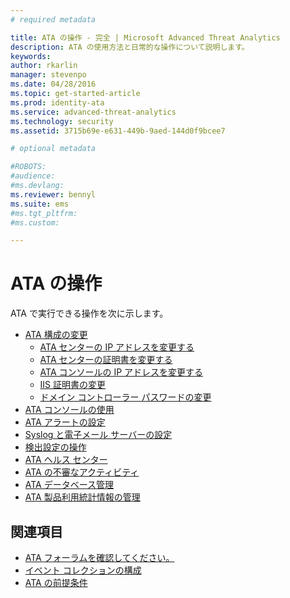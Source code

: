 ```yaml
---
# required metadata

title: ATA の操作 - 完全 | Microsoft Advanced Threat Analytics
description: ATA の使用方法と日常的な操作について説明します。
keywords:
author: rkarlin
manager: stevenpo
ms.date: 04/28/2016
ms.topic: get-started-article
ms.prod: identity-ata
ms.service: advanced-threat-analytics
ms.technology: security
ms.assetid: 3715b69e-e631-449b-9aed-144d0f9bcee7

# optional metadata

#ROBOTS:
#audience:
#ms.devlang:
ms.reviewer: bennyl
ms.suite: ems
#ms.tgt_pltfrm:
#ms.custom:

---
```


# ATA の操作

ATA で実行できる操作を次に示します。

- [ATA 構成の変更](modifying-ata-configuration.md)
  - [ATA センターの IP アドレスを変更する](modifying-ata-config-centerip.md)
  - [ATA センターの証明書を変更する](modifying-ata-config-centercert.md)
  - [ATA コンソールの IP アドレスを変更する](modifying-ata-config-consoleip.md)
  - [IIS 証明書の変更](modifying-ata-config-iiscert.md)
  - [ドメイン コントローラー パスワードの変更](modifying-ata-config-dcpassword.md)
- [ATA コンソールの使用](working-with-ata-console.md)
- [ATA アラートの設定](setting-ata-alerts.md)
- [Syslog と電子メール サーバーの設定](setting-syslog-email-server-settings.md)
- [検出設定の操作](working-with-detection-settings.md)
- [ATA ヘルス センター](ata-health-center.md)
- [ATA の不審なアクティビティ](working-with-suspicious-activities.md)
- [ATA データベース管理](ata-database-management.md)
- [ATA 製品利用統計情報の管理](manage-telemetry-settings.md)


## 関連項目

- [ATA フォーラムを確認してください。](https://social.technet.microsoft.com/Forums/security/en-US/home?forum=mata)
- [イベント コレクションの構成](configure-event-collection.md)
- [ATA の前提条件](/advanced-threat-analytics/plan-design/ata-prerequisites)



<!--HONumber=May16_HO1-->


